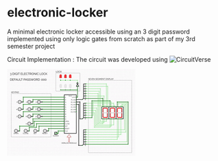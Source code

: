 # electronic-locker
A minimal electronic locker accessible using an 3 digit password implemented using only logic gates from scratch as part of my 3rd semester project

Circuit Implementation :
The circuit was developed using ![CircuitVerse](https://circuitverse.org/users/56458/projects/lcd_experiment_1-bff6d523-f143-413a-90fe-e004713c1769)

![](images/circuitverse.gif)
